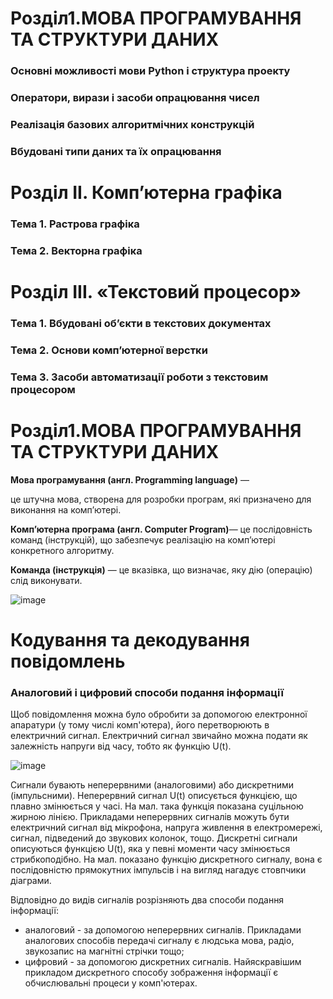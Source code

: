 # Розділ1.МОВА ПРОГРАМУВАННЯ ТА СТРУКТУРИ ДАНИХ

### Основні можливості мови Python і структура проекту
### Оператори, вирази і засоби опрацювання чисел
### Реалізація базових алгоритмічних конструкцій
### Вбудовані типи даних та їх опрацювання

# Розділ ІІ. Комп’ютерна графіка 

### Тема 1. Растрова графіка  
### Тема 2. Векторна графіка 

# Розділ ІІІ. «Текстовий процесор»

### Тема 1. Вбудовані об’єкти в текстових документах
### Тема 2. Основи комп’ютерної верстки
### Тема 3. Засоби автоматизації роботи з текстовим процесором 









# Розділ1.МОВА ПРОГРАМУВАННЯ ТА СТРУКТУРИ ДАНИХ

**Мова програмування (англ. Programming language)** —

це штучна мова, створена для розробки програм, які призначено для виконання на комп’ютері.

**Комп’ютерна програма (англ. Computer Program)**—
це послідовність команд (інструкцій), що забезпечує
реалізацію на комп’ютері конкретного алгоритму.

**Команда (інструкція)** — це вказівка, що визначає, яку дію (операцію) слід виконувати.

![image](https://user-images.githubusercontent.com/79608549/149632263-9c0498f5-aac7-4285-90cb-41f5e674e11e.png)


# Кодування та декодування повідомлень

### Аналоговий і цифровий способи подання інформації

Щоб повідомлення можна було обробити за допомогою електронної апаратури (у тому числі комп'ютера), його перетворюють в електричний сигнал. 
Електричний сигнал звичайно можна подати як залежність напруги від часу, тобто як функцію U(t).

![image](https://user-images.githubusercontent.com/79608549/149404377-a8c614ce-6700-4868-a872-eaa25d26730d.png)


Сигнали бувають неперервними (аналоговими) або дискретними (імпульсними). Неперервний сигнал U(t) описується функцією, що плавно змінюється у часі. На мал. така функція показана суцільною жирною лінією. Прикладами неперервних сигналів можуть бути електричний сигнал від мікрофона, напруга живлення в електромережі, сигнал, підведений до звукових колонок, тощо.
Дискретні сигнали описуються функцією U(t), яка у певні моменти часу змінюється стрибкоподібно. На мал. показано функцію дискретного сигналу, вона є послідовністю прямокутних імпульсів і на вигляд нагадує стовпчики діаграми.

Відповідно до видів сигналів розрізняють два способи подання інформації:
-  аналоговий - за допомогою неперервних сигналів. Прикладами аналогових способів передачі сигналу є людська мова, радіо, звукозапис на магнітні стрічки тощо;
-  цифровий - за допомогою дискретних сигналів. Найяскравішим прикладом дискретного способу зображення інформації є обчислювальні процеси у комп'ютерах.
